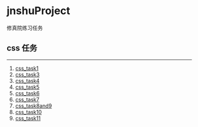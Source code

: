 # jnshuProject
修真院练习任务

## css 任务
***
1. [css_task1][1]
2. [css_task3][3]
3. [css_task4][4]
4. [css_task5][5]
5. [css_task6][6]
6. [css_task7][7]
7. [css_task8and9][8]
8. [css_task10][10]
9. [css_task11][11]



[1]: https://lionzhan.github.io/jnshuProject/css_task1/index.html
[3]: https://lionzhan.github.io/jnshuProject/css_task3/index.html
[4]: https://lionzhan.github.io/jnshuProject/css_task4/index.html
[5]: https://lionzhan.github.io/jnshuProject/css_task5/index.html
[6]: https://lionzhan.github.io/jnshuProject/css_task6/index.html
[7]: https://lionzhan.github.io/jnshuProject/css_task7/index.html
[8]: https://lionzhan.github.io/jnshuProject/css_task8and9/index.html
[10]: https://lionzhan.github.io/jnshuProject/css_task10/index.html
[11]: https://lionzhan.github.io/jnshuProject/css_task11/index.html
